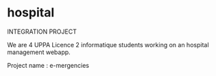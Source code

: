 # hospital
INTEGRATION PROJECT 

We are 4 UPPA Licence 2 informatique students working on an hospital management webapp.

Project name : e-mergencies




